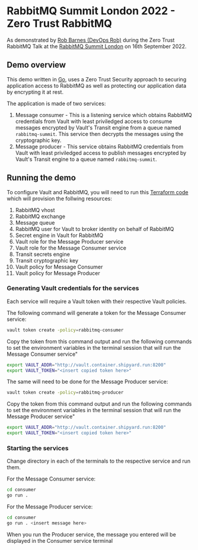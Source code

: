 # RabbitMQ Summit London 2022 - Zero Trust RabbitMQ

As demonstrated by [Rob Barnes (DevOps Rob)](https://github.com/devops-rob) during the Zero Trust RabbitMQ Talk at the [RabbitMQ Summit London](https://rabbitmqsummit.com/) on 16th September 2022.

## Demo overview

This demo written in [Go](https://go.dev/), uses a Zero Trust Security approach to securing application access to RabbitMQ as well as protecting our application data by encrypting it at rest.

The application is made of two services:

1. Message consumer - This is a listening service which obtains RabbitMQ credentials from Vault with least priviledged access to consume messages encrypted by Vault's Transit engine from a queue named `rabbitmq-summit`. This service then decrypts the messages using the cryptographic key.
2. Message producer - This service obtains RabbitMQ credentials from Vault with least priviledged access to publish messages encrypted by Vault's Transit engine to a queue named `rabbitmq-summit`.

## Running the demo

To configure Vault and RabbitMQ, you will need to run this [Terraform code](/shipyard/terraform/) which will provision the follwing resources:
1. RabbitMQ vhost
2. RabbitMQ exchange
3. Message queue
4. RabbitMQ user for Vault to broker identity on behalf of RabbitMQ
5. Secret engine in Vault for RabbitMQ
6. Vault role for the Message Producer service
7. Vault role for the Message Consumer service
8. Transit secrets engine
9. Transit cryptographic key
10. Vault policy for Message Consumer
11. Vault policy for Message Producer

### Generating Vault credentials for the services

Each service will require a Vault token with their respective Vault policies.

The following command will generate a token for the Message Consumer service:

```sh
vault token create -policy=rabbitmq-consumer
```

Copy the token from this command output and run the following commands to set the environment variables in the terminal session that will run the Message Consumer service"

```sh
export VAULT_ADDR="http://vault.container.shipyard.run:8200"
export VAULT_TOKEN="<insert copied token here>"
```

The same will need to be done for the Message Producer service:

```sh
vault token create -policy=rabbitmq-producer
```

Copy the token from this command output and run the following commands to set the environment variables in the terminal session that will run the Message Producer service"

```sh
export VAULT_ADDR="http://vault.container.shipyard.run:8200"
export VAULT_TOKEN="<insert copied token here>"
```

### Starting the services

Change directory in each of the terminals to the respective service and run them.

For the Message Consumer service:

```sh
cd consumer
go run .
```

For the Message Producer service:

```sh
cd consumer
go run . <insert message here>
```

When you run the Producer service, the message you entered will be displayed in the Consumer service terminal
